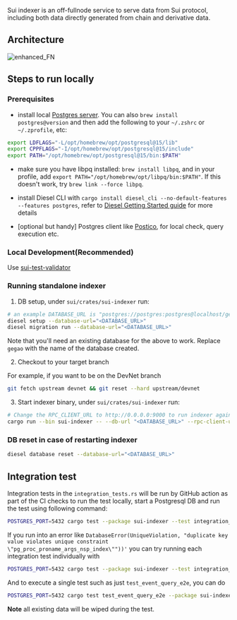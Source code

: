Sui indexer is an off-fullnode service to serve data from Sui protocol, including both data directly generated from chain and derivative data.

## Architecture
![enhanced_FN](https://user-images.githubusercontent.com/106119108/221022505-a1d873c6-60e2-45f1-b2aa-e50192c4dfbb.png)


## Steps to run locally
### Prerequisites
- install local [Postgres server](https://www.postgresql.org/download/). You can also `brew install postgres@version` and then add the following to your `~/.zshrc` or `~/.zprofile`, etc: 
```sh
export LDFLAGS="-L/opt/homebrew/opt/postgresql@15/lib"
export CPPFLAGS="-I/opt/homebrew/opt/postgresql@15/include"
export PATH="/opt/homebrew/opt/postgresql@15/bin:$PATH"
```
- make sure you have libpq installed: `brew install libpq`, and in your profile, add `export PATH="/opt/homebrew/opt/libpq/bin:$PATH"`. If this doesn't work, try `brew link --force libpq`.

- install Diesel CLI with `cargo install diesel_cli --no-default-features --features postgres`, refer to [Diesel Getting Started guide](https://diesel.rs/guides/getting-started) for more details
- [optional but handy] Postgres client like [Postico](https://eggerapps.at/postico2/), for local check, query execution etc.


### Local Development(Recommended)

Use [sui-test-validator](../../crates/sui-test-validator/README.md)


### Running standalone indexer
1. DB setup, under `sui/crates/sui-indexer` run:
```sh
# an example DATABASE_URL is "postgres://postgres:postgres@localhost/gegao"
diesel setup --database-url="<DATABASE_URL>"
diesel migration run --database-url="<DATABASE_URL>"
```
Note that you'll need an existing database for the above to work. Replace `gegao` with the name of the database created.

2. Checkout to your target branch

For example, if you want to be on the DevNet branch
```sh
git fetch upstream devnet && git reset --hard upstream/devnet
```
3. Start indexer binary, under `sui/crates/sui-indexer` run:
```sh
# Change the RPC_CLIENT_URL to http://0.0.0.0:9000 to run indexer against local validator & fullnode
cargo run --bin sui-indexer -- --db-url "<DATABASE_URL>" --rpc-client-url "https://fullnode.devnet.sui.io:443"
```
### DB reset in case of restarting indexer
```sh
diesel database reset --database-url="<DATABASE_URL>"
```

## Integration test
Integration tests in the `integration_tests.rs` will be run by GitHub action as part of the CI checks
to run the test locally, start a Postgresql DB and run the test using following command:
```sh
POSTGRES_PORT=5432 cargo test --package sui-indexer --test integration_tests --features pg_integration
```

If you run into an error like `DatabaseError(UniqueViolation, "duplicate key value violates unique constraint \"pg_proc_proname_args_nsp_index\""))'` you can try running each integration test individually with
```sh
POSTGRES_PORT=5432 cargo test --package sui-indexer --test integration_tests --features pg_integration -- --test-threads=1
```

And to execute a single test such as just `test_event_query_e2e`, you can do
```sh
POSTGRES_PORT=5432 cargo test test_event_query_e2e --package sui-indexer --test integration_tests --features pg_integration -- --test-threads=1
```

**Note** all existing data will be wiped during the test.

